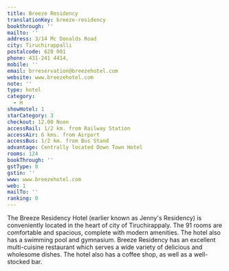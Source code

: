 ```yaml
---
title: Breeze Residency
translationKey: breeze-residency
bookthrough: ''
mailto: ''
address: 3/14 Mc Donalds Road
city: Tiruchirappalli
postalcode: 620 001
phone: 431-241 4414,
mobile: ''
email: brreservation@breezehotel.com
website: www.breezehotel.com
note: ''
type: hotel
category:
  - H
showHotel: 1
starCategory: 3
checkout: 12.00 Noon
accessRail: 1/2 km. from Railway Station
accessAir: 6 kms. from Airport
accessBus: 1/2 km. from Bus Stand
advantage: Centrally located Down Town Hotel
rooms: 124
bookThrough: ''
gstType: 0
gstin: ''
www: www.breezehotel.com
web: 1
mailTo: ''
ranking: 0
---
```







The Breeze Residency Hotel (earlier known as Jenny's Residency) is conveniently located in the heart of city of Tiruchirappaly.    The 91 rooms are comfortable and spacious, complete with modern amenities. The hotel also has a swimming pool and gymnasium.     Breeze Residency has an excellent multi-cuisine restaurant which serves a wide variety of delicious and wholesome dishes. The hotel also has a coffee shop, as well as a well-stocked bar.